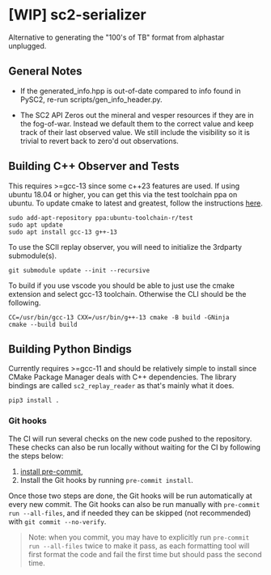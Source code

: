 # [WIP] sc2-serializer
Alternative to generating the "100's of TB" format from alphastar unplugged.

## General Notes

 - If the generated_info.hpp is out-of-date compared to info found in PySC2, re-run scripts/gen_info_header.py.

 - The SC2 API Zeros out the mineral and vesper resources if they are in the fog-of-war. Instead we default them to the correct value and keep track of their last observed value. We still include the visibility so it is trivial to revert back to zero'd out observations.

## Building C++ Observer and Tests

This requires >=gcc-13 since some c++23 features are used.
If using ubuntu 18.04 or higher, you can get this via the test toolchain ppa on ubuntu. To update cmake to latest and greatest, follow the instructions [here](https://apt.kitware.com/).

```
sudo add-apt-repository ppa:ubuntu-toolchain-r/test
sudo apt update
sudo apt install gcc-13 g++-13
```

To use the SCII replay observer, you will need to initialize the 3rdparty submodule(s).

```
git submodule update --init --recursive
```

To build if you use vscode you should be able to just use the cmake extension and select gcc-13 toolchain. Otherwise the CLI should be the following.

```
CC=/usr/bin/gcc-13 CXX=/usr/bin/g++-13 cmake -B build -GNinja
cmake --build build
```

## Building Python Bindigs

Currently requires >=gcc-11 and should be relatively simple to install since CMake Package Manager deals with C++ dependencies. The library bindings are called `sc2_replay_reader` as that's mainly what it does.

```
pip3 install .
```

### Git hooks
The CI will run several checks on the new code pushed to the repository. These checks can also be run locally without waiting for the CI by following the steps below:

1. [install pre-commit](https://pre-commit.com/#install),
2. Install the Git hooks by running `pre-commit install`.

Once those two steps are done, the Git hooks will be run automatically at every new commit. The Git hooks can also be run manually with `pre-commit run --all-files`, and if needed they can be skipped (not recommended) with `git commit --no-verify`.

> Note: when you commit, you may have to explicitly run `pre-commit run --all-files` twice to make it pass, as each formatting tool will first format the code and fail the first time but should pass the second time.
